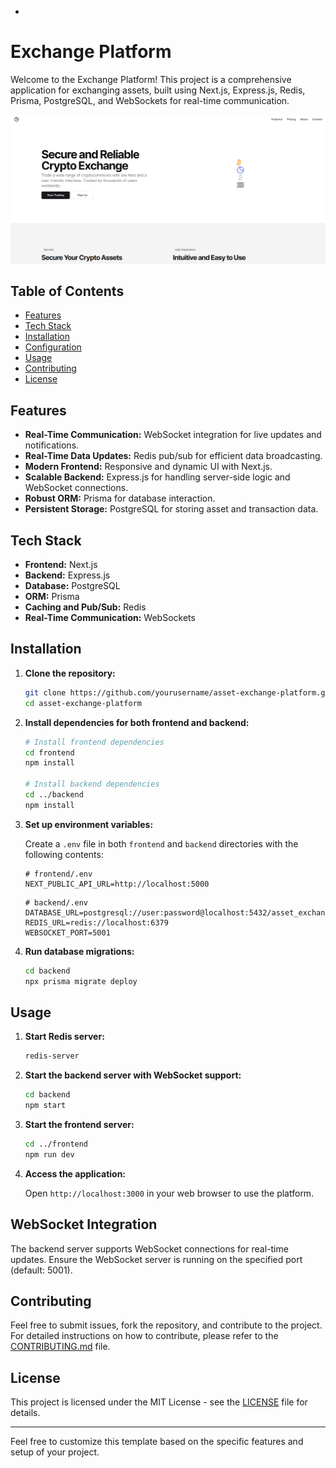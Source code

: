 -

# Exchange Platform

Welcome to the Exchange Platform! This project is a comprehensive application for exchanging assets, built using Next.js, Express.js, Redis, Prisma, PostgreSQL, and WebSockets for real-time communication.

![photo1](photo1.png)


## Table of Contents

- [Features](#features)
- [Tech Stack](#tech-stack)
- [Installation](#installation)
- [Configuration](#configuration)
- [Usage](#usage)
- [Contributing](#contributing)
- [License](#license)

## Features

- **Real-Time Communication:** WebSocket integration for live updates and notifications.
- **Real-Time Data Updates:** Redis pub/sub for efficient data broadcasting.
- **Modern Frontend:** Responsive and dynamic UI with Next.js.
- **Scalable Backend:** Express.js for handling server-side logic and WebSocket connections.
- **Robust ORM:** Prisma for database interaction.
- **Persistent Storage:** PostgreSQL for storing asset and transaction data.

## Tech Stack

- **Frontend:** Next.js
- **Backend:** Express.js
- **Database:** PostgreSQL
- **ORM:** Prisma
- **Caching and Pub/Sub:** Redis
- **Real-Time Communication:** WebSockets

## Installation

1. **Clone the repository:**

    ```bash
    git clone https://github.com/yourusername/asset-exchange-platform.git
    cd asset-exchange-platform
    ```

2. **Install dependencies for both frontend and backend:**

    ```bash
    # Install frontend dependencies
    cd frontend
    npm install

    # Install backend dependencies
    cd ../backend
    npm install
    ```

3. **Set up environment variables:**

    Create a `.env` file in both `frontend` and `backend` directories with the following contents:

    ```env
    # frontend/.env
    NEXT_PUBLIC_API_URL=http://localhost:5000
    ```

    ```env
    # backend/.env
    DATABASE_URL=postgresql://user:password@localhost:5432/asset_exchange
    REDIS_URL=redis://localhost:6379
    WEBSOCKET_PORT=5001
    ```

4. **Run database migrations:**

    ```bash
    cd backend
    npx prisma migrate deploy
    ```

## Usage

1. **Start Redis server:**

    ```bash
    redis-server
    ```

2. **Start the backend server with WebSocket support:**

    ```bash
    cd backend
    npm start
    ```

3. **Start the frontend server:**

    ```bash
    cd ../frontend
    npm run dev
    ```

4. **Access the application:**

    Open `http://localhost:3000` in your web browser to use the platform.

## WebSocket Integration

The backend server supports WebSocket connections for real-time updates. Ensure the WebSocket server is running on the specified port (default: 5001).

## Contributing

Feel free to submit issues, fork the repository, and contribute to the project. For detailed instructions on how to contribute, please refer to the [CONTRIBUTING.md](CONTRIBUTING.md) file.

## License

This project is licensed under the MIT License - see the [LICENSE](LICENSE) file for details.

---

Feel free to customize this template based on the specific features and setup of your project.